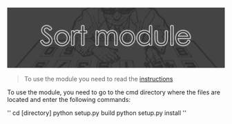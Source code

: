 ![](img.png)
>To use the module you need to read the [instructions](https://docs.google.com/document/d/19MxN56CTe5EYoF1h4ljvrmEvjdafgiBWdPQojFqUwz8/edit?usp=sharing)


To use the module, you need to go to the cmd directory where the files are located and enter the following commands:


''
cd [directory]
python setup.py build
python setup.py install
''
